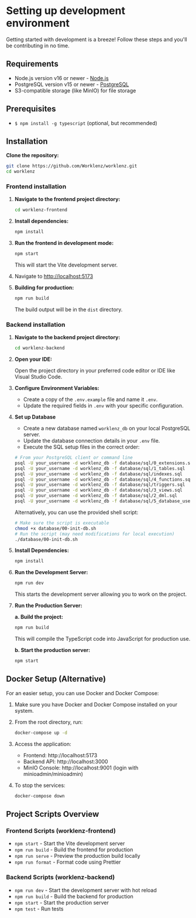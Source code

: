 # Setting up development environment

Getting started with development is a breeze! Follow these steps and you'll be contributing in no time.

## Requirements

- Node.js version v16 or newer - [Node.js](https://nodejs.org/en/download/)
- PostgreSQL version v15 or newer - [PostgreSQL](https://www.postgresql.org/download/)
- S3-compatible storage (like MinIO) for file storage

## Prerequisites

- `$ npm install -g typescript` (optional, but recommended)

## Installation
**Clone the repository:**

   ```bash
   git clone https://github.com/Worklenz/worklenz.git
   cd worklenz
   ```

### Frontend installation

1. **Navigate to the frontend project directory:**

   ```bash
   cd worklenz-frontend
   ```
2. **Install dependencies:**

   ```bash
   npm install
   ```
   
3. **Run the frontend in development mode:**
   ```bash
   npm start
   ```
   
   This will start the Vite development server.
   
4. Navigate to [http://localhost:5173](http://localhost:5173)

5. **Building for production:**
   ```bash
   npm run build
   ```
   
   The build output will be in the `dist` directory.

### Backend installation
   
1. **Navigate to the backend project directory:**

   ```bash
   cd worklenz-backend
   ```

2. **Open your IDE:**

   Open the project directory in your preferred code editor or IDE like Visual Studio Code.

3. **Configure Environment Variables:**

   - Create a copy of the `.env.example` file and name it `.env`.
   - Update the required fields in `.env` with your specific configuration.

4. **Set up Database**
   - Create a new database named `worklenz_db` on your local PostgreSQL server. 
   - Update the database connection details in your `.env` file.
   - Execute the SQL setup files in the correct order:
   
   ```bash
   # From your PostgreSQL client or command line
   psql -U your_username -d worklenz_db -f database/sql/0_extensions.sql
   psql -U your_username -d worklenz_db -f database/sql/1_tables.sql
   psql -U your_username -d worklenz_db -f database/sql/indexes.sql
   psql -U your_username -d worklenz_db -f database/sql/4_functions.sql
   psql -U your_username -d worklenz_db -f database/sql/triggers.sql
   psql -U your_username -d worklenz_db -f database/sql/3_views.sql
   psql -U your_username -d worklenz_db -f database/sql/2_dml.sql
   psql -U your_username -d worklenz_db -f database/sql/5_database_user.sql
   ```
   
   Alternatively, you can use the provided shell script:
   
   ```bash
   # Make sure the script is executable
   chmod +x database/00-init-db.sh
   # Run the script (may need modifications for local execution)
   ./database/00-init-db.sh
   ```

5. **Install Dependencies:**

   ```bash
   npm install
   ```

6. **Run the Development Server:**

   ```bash
   npm run dev
   ```

   This starts the development server allowing you to work on the project.

7. **Run the Production Server:**

   **a. Build the project:**

   ```bash
   npm run build
   ```

   This will compile the TypeScript code into JavaScript for production use.

   **b. Start the production server:**

   ```bash
   npm start
   ```

## Docker Setup (Alternative)

For an easier setup, you can use Docker and Docker Compose:

1. Make sure you have Docker and Docker Compose installed on your system.

2. From the root directory, run:

   ```bash
   docker-compose up -d
   ```

3. Access the application:
   - Frontend: http://localhost:5173
   - Backend API: http://localhost:3000
   - MinIO Console: http://localhost:9001 (login with minioadmin/minioadmin)

4. To stop the services:

   ```bash
   docker-compose down
   ```

## Project Scripts Overview

### Frontend Scripts (worklenz-frontend)
- `npm start` - Start the Vite development server
- `npm run build` - Build the frontend for production
- `npm run serve` - Preview the production build locally
- `npm run format` - Format code using Prettier

### Backend Scripts (worklenz-backend)
- `npm run dev` - Start the development server with hot reload
- `npm run build` - Build the backend for production
- `npm start` - Start the production server
- `npm test` - Run tests
